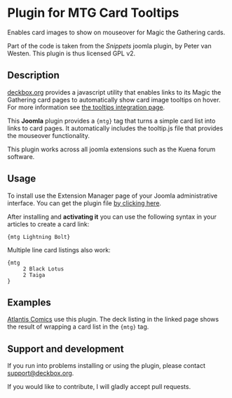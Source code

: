 Plugin for MTG Card Tooltips
============================

Enables card images to show on mouseover for Magic the Gathering cards.

Part of the code is taken from the *Snippets* joomla plugin, by Peter
 van Westen. This plugin is thus licensed GPL v2.


Description
-----------

[deckbox.org](https://deckbox.org) provides a javascript utility that enables links to its 
Magic the Gathering card pages to automatically show card image tooltips on hover. 
For more information see [the tooltips integration page](https://deckbox.org/help/tooltips).

This **Joomla** plugin provides a `{mtg}` tag that turns a simple card list into links 
to card pages. It automatically includes the tooltip.js file that provides the
mouseover functionality.

This plugin works across all joomla extensions such as the Kuena forum software.

Usage
-----

To install use the Extension Manager page of your Joomla administrative interface. You
can get the plugin file 
[by clicking here](https://github.com/SebastianZaha/joomla_mtg_tooltips/archive/master.zip).


After installing and **activating it** you can use the following syntax in your
articles to create a card link:
```
{mtg Lightning Bolt}
```

Multiple line card listings also work:
```
{mtg
     2 Black Lotus
     2 Taiga
}
```

Examples
--------

[Atlantis Comics](http://www.atlantis-comics.com/trading-card-games/deck-lists/216-star-city-iq-january-20th-1st-place-scott-fagen.html) 
use this plugin. The deck listing in the linked page shows the result of wrapping a card list
in the `{mtg}` tag.


Support and development
-----------------------

If you run into problems installing or using the plugin, please contact 
[support@deckbox.org](mailto:support@deckbox.org).

If you would like to contribute, I will gladly accept pull requests.
